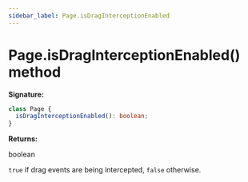 ```yaml
---
sidebar_label: Page.isDragInterceptionEnabled
---
```


# Page.isDragInterceptionEnabled() method

**Signature:**

```typescript
class Page {
  isDragInterceptionEnabled(): boolean;
}
```

**Returns:**

boolean

`true` if drag events are being intercepted, `false` otherwise.
